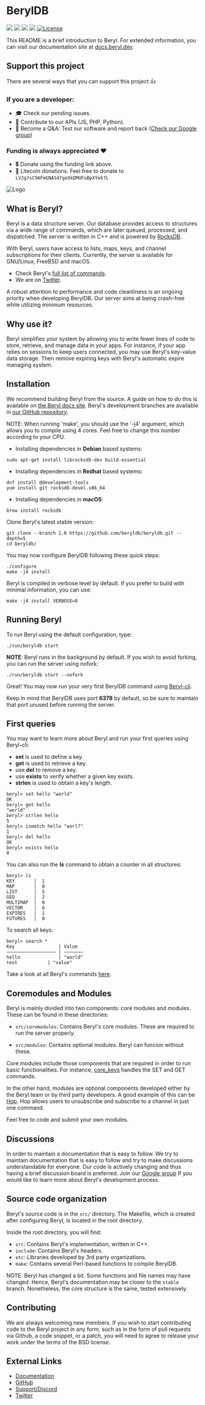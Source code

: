 # BerylDB

<a target="_blank" href="https://twitter.com/beryldb"><img src="https://img.shields.io/twitter/url/https/twitter.com/cloudposse.svg?style=social&label=Follow%20%40beryldb"></a>
<a target="_blank" href="https://github.com/beryldb/beryldb/actions"><img src="https://github.com/beryldb/beryldb/workflows/Linux%20build/badge.svg"></a>
<a target="_blank" href="https://github.com/beryldb/beryldb/actions"><img src="https://github.com/beryldb/beryldb/workflows/macOS%20Build/badge.svg"></a>
<a target="_blank" href="https://github.com/beryldb/beryldb/pulse" alt="Activity"> <img src="https://img.shields.io/github/commit-activity/m/beryldb/beryldb" /></a>
[![License](https://img.shields.io/badge/License-BSD%203--Clause-blue.svg)](https://opensource.org/licenses/BSD-3-Clause)
<br>


This README is a brief introduction to Beryl. For extended information, you
can visit our documentation site at [docs.beryl.dev](https://docs.beryl.dev/).

## Support this project 

There are several ways that you can support this project 👍

### If you are a developer:
 
 - 🎓 Check our pending issues.
 - 🌵 Contribute to our APIs (JS, PHP, Python).
 - 🙋 Become a Q&A: Test our software and report back ([Check our Google group](https://groups.google.com/g/beryldb))

### Funding is always appreciated ❤️ 

 - 💲 Donate using the funding link above.
 - 💱 Litecoin donations. Feel free to donate to ``LVJg7sC9AFmGNASd7geXkDMUFuBpXYek7L``

![Logo](https://docs.beryl.dev/img/smaller.png??)

## What is Beryl?

Beryl is a data structure server. Our database provides access to structures via a 
wide range of commands, which are later queued, processed, and dispatched. 
The server is written in C++ and is powered by [RocksDB](https://github.com/facebook/rocksdb).

With Beryl, users have access to lists, maps, keys, and channel
subscriptions for their clients. 
Currently, the server is available for GNU/Linux, FreeBSD and macOS.

* Check Beryl's [full list of commands](https://docs.beryl.dev/using/commands/).
* We are on [Twitter](https://twitter.com/beryldb).

A robust attention to performance and code cleanliness is an ongoing
priority when developing BerylDB. Our server aims at being crash-free while utilizing
minimum resources.

## Why use it?

Beryl simplifies your system by allowing you to write fewer lines of code to store, retrieve, and manage data in your apps. 
For instance, if your app relies on sessions to keep users connected,
you may use Beryl's key-value data storage. Then remove expiring keys with Beryl's automatic expire managing system.

## Installation

We recommend building Beryl from the source. A guide on how to do this is available on [the Beryl docs site](https://docs.beryl.dev/using/installation/).
Beryl's development branches are available in [our GitHub repository](https://github.com/beryldb/beryldb).

NOTE: When running 'make', you should use the '-j4' argument, which allows you to compile 
using 4 cores. Feel free to change this number according to your CPU.

* Installing dependencies in **Debian** based systems:

```
sudo apt-get install librocksdb-dev build-essential
```

* Installing dependencies in **Redhat** based systems:

```
dnf install @development-tools
yum install git rocksdb-devel.x86_64
```

* Installing dependencies in **macOS**:

```
brew install rocksdb 
```

Clone Beryl's latest stable version:

```
git clone --branch 1.0 https://github.com/beryldb/beryldb.git --depth=5
cd beryldb/
```

You may now configure BerylDB following these quick steps: 

```
./configure
make -j4 install
```

Beryl is compiled in verbose level by default. If you prefer to build with minimal
information, you can use:

```
make -j4 install VERBOSE=0
```

## Running Beryl

To run Beryl using the default configuration, type:

```
./run/beryldb start
```

**NOTE**: Beryl runs in the background by default. If you wish to avoid
forking, you can run the server using nofork:

```
./run/beryldb start --nofork
```

Great! You may now run your very first BerylDB command using
[Beryl-cli](https://github.com/beryldb/beryldb-cli).

Keep in mind that BerylDB uses port **6378** by default, so be sure to
maintain that port unused before running the server.

## First queries

You may want to learn more about Beryl and run your first queries using
Beryl-cli:

* **set** is used to define a key. 
* **get** is used to retrieve a key.
* use **del** to remove a key.
* use **exists** to verify whether a given key exists.
* **strlen** is used to obtain a key's length.

```
beryl> set hello "world"
OK
beryl> get hello
"world"
beryl> strlen hello
5
beryl> ismatch hello "worl?"
1
beryl> del hello
OK
beryl> exists hello
0
```

You can also run the **ls** command to obtain a counter in all structures:

```
beryl> ls
KEY       |  1 
MAP       |  0 
LIST      |  5 
GEO       |  2 
MULTIMAP  |  0 
VECTOR    |  6 
EXPIRES   |  1 
FUTURES   |  0 
```

To search all keys:

```
beryl> search *
Key                | Value     
―――――――――――――――――― | ―――――――
hello              | "world"  
test		   | "value"
```

Take a look at all Beryl's commands [here](https://docs.beryl.dev/using/commands/).

## Coremodules and Modules

Beryl is mainly divided into two components: core modules and modules. These
can be found in these directories:

* `src/coremodules`: Contains Beryl's core modules. These are required to
  		     run the server properly.

* `src/modules`: Contains optional modules. Beryl can funcion without these.

Core modules include those components that are required in order to run basic
functionalities. For instance, [core_keys](https://github.com/beryldb/beryldb/tree/unstable/src/coremods/core_keys)
handles the SET and GET commands.

In the other hand, modules are optional components developed either by the Beryl team
or by third party developers. A good example of this can be [Hop](https://github.com/beryldb/beryldb/blob/unstable/src/modules/m_hop.cpp).
Hop allows users to unsubscribe and subscribe to a channel in just one command. 

Feel free to code and submit your own modules.

## Discussions

In order to maintain a documentation that is easy to follow. We try to maintain documentation that is easy to
follow and try to make discussions understandable for everyone. Our code is actively changing and thus
having a brief discussion board is preferred. Join our [Google group](https://groups.google.com/g/beryldb) 
If you would like to learn more about Beryl's development process.

## Source code organization

Beryl's source code is in the `src/` directory. The Makefile, which is
created after configuring Beryl, is located in the root directory.

Inside the root directory, you will find:

* `src`: Contains Beryl's implementation, written in C++.
* `include`: Contains Beryl's headers.
* `etc`: Libraries developed by 3rd party organizations.
* `make`: Contains several Perl-based functions to compile BerylDB.

NOTE: Beryl has changed a bit. Some functions and file names may have
changed. Hence, Beryl's documentation may be closer to the ``stable`` branch.
Nonetheless, the core structure is the same, tested extensively.

## Contributing

We are always welcoming new members. If you wish to start contributing code to the 
Beryl project in any form, such as in the form of pull requests via Github, 
a code snippet, or a patch, you will need to agree to release your work under the terms of the
BSD license.


## External Links

* [Documentation](https://docs.beryl.dev)
* [GitHub](https://github.com/beryldb/beryldb)
* [Support/Discord](https://discord.gg/sqsXVYuGrX)
* [Twitter](https://twitter.com/beryldb)


